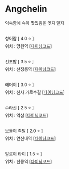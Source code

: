 # Angchelin
익숙함에 속아 맛있음을 잊지 말자
<br><br>

청어람 [ 4.0 ⭐️ ]
<br>
위치 : 망원역
[[다이닝코드](http://www.diningcode.com/profile.php?rid=hI8HuREl1vU7)]
<br><br>

선초밥 [ 3.5 ⭐️ ]
<br>
위치 : 선정릉역
[[다이닝코드](http://www.diningcode.com/profile.php?rid=zm6uyQrVw83x)]
<br><br>

에머이 [ 3.0 ⭐️ ]
<br>
위치 : 신사 가로수길
[[다이닝코드](http://www.diningcode.com/profile.php?rid=UwzXQhpEhe9I)]
<br><br>

수라선 [ 2.5 ⭐️ ]
<br>
위치 : 역삼
[[다이닝코드](http://www.diningcode.com/profile.php?rid=9eoZ8bywDKjJ)]
<br><br>

보들이 족발 [ 2.0 ⭐️ ]
<br>
위치 : 연신내역
[[다이닝코드](http://www.diningcode.com/profile.php?rid=dwvS1BAUzBBY)]
<br><br>

알로이 타이 [ 1.5 ⭐️ ]
<br>
위치 : 선릉역
[[다이닝코드](http://www.diningcode.com/profile.php?rid=KIZ7c7huE6Y2)]
<br><br>
